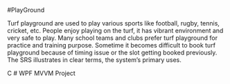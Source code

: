 #PlayGround

Turf playground are used to play various sports like football, rugby, tennis, cricket, etc. People 
enjoy playing on the turf, it has vibrant environment and very safe to play. Many school teams 
and clubs prefer turf playground for practice and training purpose. Sometime it becomes difficult 
to book turf playground because of timing issue or the slot getting booked previously. The SRS 
illustrates in clear terms, the system’s primary uses.

C # WPF MVVM Project
